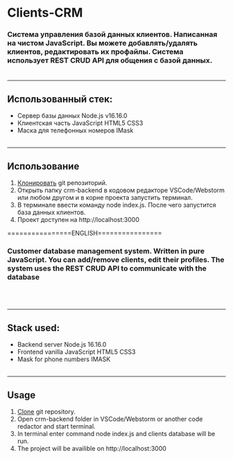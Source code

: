 # **Clients-CRM**
### Система управления базой данных клиентов. Написанная на чистом JavaScript. Вы можете добавлять/удалять клиентов, редактировать их профайлы. Система использует REST CRUD API для общения с базой данных.<br><br>
<hr>

## **Использованный стек:**

+ Сервер базы данных Node.js v16.16.0
+ Клиентская часть JavaScript HTML5 CSS3
+ Маска для телефонных номеров IMask
<br><br>
<hr>

## **Использование**

1. [Клонировать](https://github.com/dmitry4dev/Clients-CRM.git) git репозиторий.
2. Открыть папку crm-backend в кодовом редакторе VSCode/Webstorm или любом другом и в корне проекта запустить терминал.
3. В терминале ввести команду node index.js. После чего запустится база данных клиентов.
4. Проект доступен на http://localhost:3000


================ENGLISH================

### Customer database management system. Written in pure JavaScript. You can add/remove clients, edit their profiles. The system uses the REST CRUD API to communicate with the database
<br><br>
<hr>

## **Stack used:**

+ Backend server Node.js 16.16.0
+ Frontend vanilla JavaScript HTML5 CSS3
+ Mask for phone numbers IMASK
<br><br>
<hr>


## **Usage**

1. [Clone](https://github.com/dmitry4dev/Clients-CRM.git) git repository.
2. Open crm-backend folder in VSCode/Webstorm or another code redactor and start terminal.
3. In terminal enter command node index.js and clients database will be run.
4. The project will be availible on http://localhost:3000